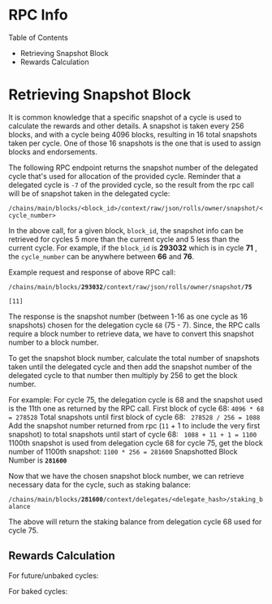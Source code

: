 # RPC Info

Table of Contents
- Retrieving Snapshot Block
- Rewards Calculation

# Retrieving Snapshot Block

It is common knowledge that a specific snapshot of a cycle is used to calculate the rewards and other details. A snapshot is taken every 256 blocks, and with a cycle being 4096 blocks, resulting in 16 total snapshots taken per cycle. One of those 16 snapshots is the one that is used to assign blocks and endorsements.

The following RPC endpoint returns the snapshot number of the delegated cycle that's used for allocation of the provided cycle. Reminder that a delegated cycle is `-7` of the provided cycle, so the result from the rpc call will be of snapshot taken in the delegated cycle:

`/chains/main/blocks/<block_id>/context/raw/json/rolls/owner/snapshot/<cycle_number>`

In the above call, for a given block, `block_id`,  the snapshot info can be retrieved for cycles 5 more than the current cycle and 5 less than the current cycle. For example, if the `block_id` is **293032** which is in cycle **71** , the `cycle_number` can be anywhere between **66** and **76**. 

Example request and response of above RPC call:

`/chains/main/blocks/`**`293032`**`/context/raw/json/rolls/owner/snapshot/`**`75`**

`[11]`

The response is the snapshot number (between 1-16 as one cycle as 16 snapshots) chosen for the delegation cycle `68` (75 - 7). Since, the RPC calls require a block number to retrieve data, we have to convert this snapshot number to a block number. 

To get the snapshot block number, calculate the total number of snapshots taken until the delegated cycle and then add the snapshot number of the delegated cycle to that number then multiply by 256 to get the block number.

For example:
For cycle 75, the delegation cycle is 68 and the snapshot used is the 11th one as returned by the RPC call.
First block of cycle 68: 
`4096 * 68 = 278528`
Total snapshots until first block of cycle 68:
` 278528 / 256 = 1088`
Add the snapshot number returned from rpc (`11` + 1 to include the very first snapshot) to total snapshots until start of cycle 68:
` 1088 + 11 + 1 = 1100`
1100th snapshot is used from delegation cycle 68 for cycle 75, get the block number of 1100th snapshot:
`1100 * 256 = 281600`
Snapshotted Block Number is **`281600`** 

Now that we have the chosen snapshot block number, we can retrieve necessary data for the cycle, such as staking balance:

`/chains/main/blocks/`**`281600`**`/context/delegates/<delegate_hash>/staking_balance`

 The above will return the staking balance from delegation cycle 68 used for cycle 75.

## Rewards Calculation

For future/unbaked cycles:

For baked cycles:
